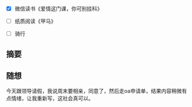 - [x] 微信读书《爱情这门课，你可别挂科》
- [ ] 纸质阅读《甲马》
- [ ] 骑行


## 摘要


## 随想
今天跟领导请假，我说周末要相亲，同意了，然后走oa申请单，结果内容稍微有点情绪，让我重新写，这社会真可以。